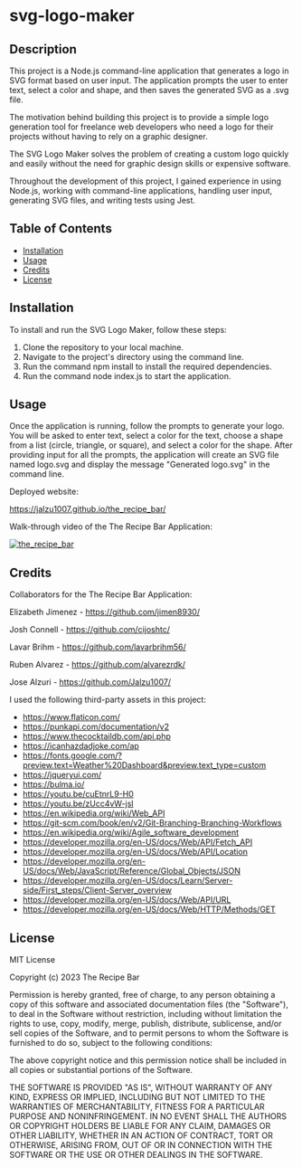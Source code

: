 # svg-logo-maker

## Description

This project is a Node.js command-line application that generates a logo in SVG format based on user input. The application prompts the user to enter text, select a color and shape, and then saves the generated SVG as a .svg file.

The motivation behind building this project is to provide a simple logo generation tool for freelance web developers who need a logo for their projects without having to rely on a graphic designer.

The SVG Logo Maker solves the problem of creating a custom logo quickly and easily without the need for graphic design skills or expensive software.

Throughout the development of this project, I gained experience in using Node.js, working with command-line applications, handling user input, generating SVG files, and writing tests using Jest.

## Table of Contents 

- [Installation](#installation)
- [Usage](#usage)
- [Credits](#credits)
- [License](#license)

## Installation

To install and run the SVG Logo Maker, follow these steps:

1. Clone the repository to your local machine.
2. Navigate to the project's directory using the command line.
3. Run the command npm install to install the required dependencies.
4. Run the command node index.js to start the application.

## Usage

Once the application is running, follow the prompts to generate your logo. You will be asked to enter text, select a color for the text, choose a shape from a list (circle, triangle, or square), and select a color for the shape. After providing input for all the prompts, the application will create an SVG file named logo.svg and display the message "Generated logo.svg" in the command line.

Deployed website:

https://jalzu1007.github.io/the_recipe_bar/

Walk-through video of the The Recipe Bar Application:

[![the_recipe_bar](https://img.youtube.com/vi/eqVok_eBs3k/0.jpg)](https://www.youtube.com/watch?v=eqVok_eBs3k)

## Credits

Collaborators for the The Recipe Bar Application:

Elizabeth Jimenez - https://github.com/jimen8930/

Josh Connell - https://github.com/cijoshtc/

Lavar Brihm - https://github.com/lavarbrihm56/

Ruben Alvarez - https://github.com/alvarezrdk/

Jose Alzuri - https://github.com/Jalzu1007/

I used the following third-party assets in this project:

- https://www.flaticon.com/
- https://punkapi.com/documentation/v2
- https://www.thecocktaildb.com/api.php
- https://icanhazdadjoke.com/ap
- https://fonts.google.com/?preview.text=Weather%20Dashboard&preview.text_type=custom
- https://jqueryui.com/
- https://bulma.io/
- https://youtu.be/cuEtnrL9-H0
- https://youtu.be/zUcc4vW-jsI
- https://en.wikipedia.org/wiki/Web_API
- https://git-scm.com/book/en/v2/Git-Branching-Branching-Workflows
- https://en.wikipedia.org/wiki/Agile_software_development
- https://developer.mozilla.org/en-US/docs/Web/API/Fetch_API
- https://developer.mozilla.org/en-US/docs/Web/API/Location
- https://developer.mozilla.org/en-US/docs/Web/JavaScript/Reference/Global_Objects/JSON
- https://developer.mozilla.org/en-US/docs/Learn/Server-side/First_steps/Client-Server_overview
- https://developer.mozilla.org/en-US/docs/Web/API/URL
- https://developer.mozilla.org/en-US/docs/Web/HTTP/Methods/GET

## License

MIT License

Copyright (c) 2023 The Recipe Bar

Permission is hereby granted, free of charge, to any person obtaining a copy
of this software and associated documentation files (the "Software"), to deal
in the Software without restriction, including without limitation the rights
to use, copy, modify, merge, publish, distribute, sublicense, and/or sell
copies of the Software, and to permit persons to whom the Software is
furnished to do so, subject to the following conditions:

The above copyright notice and this permission notice shall be included in all
copies or substantial portions of the Software.

THE SOFTWARE IS PROVIDED "AS IS", WITHOUT WARRANTY OF ANY KIND, EXPRESS OR
IMPLIED, INCLUDING BUT NOT LIMITED TO THE WARRANTIES OF MERCHANTABILITY,
FITNESS FOR A PARTICULAR PURPOSE AND NONINFRINGEMENT. IN NO EVENT SHALL THE
AUTHORS OR COPYRIGHT HOLDERS BE LIABLE FOR ANY CLAIM, DAMAGES OR OTHER
LIABILITY, WHETHER IN AN ACTION OF CONTRACT, TORT OR OTHERWISE, ARISING FROM,
OUT OF OR IN CONNECTION WITH THE SOFTWARE OR THE USE OR OTHER DEALINGS IN THE
SOFTWARE.
